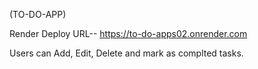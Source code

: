 (TO-DO-APP)

Render Deploy URL--
https://to-do-apps02.onrender.com

Users can Add, Edit, Delete and mark as complted tasks.
